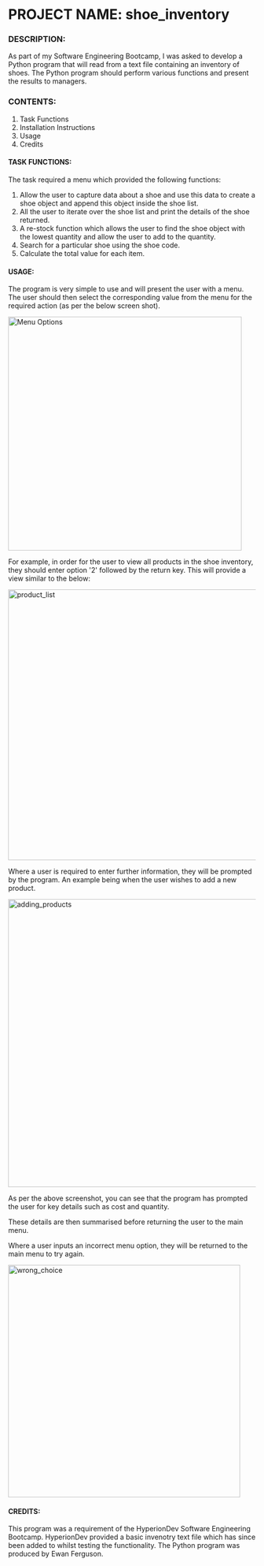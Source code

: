 # PROJECT NAME: shoe_inventory

### DESCRIPTION: 
As part of my Software Engineering Bootcamp, I was asked to develop a Python program that will
read from a text file containing an inventory of shoes. The Python program should perform various functions 
and present the results to managers.

### CONTENTS:
1. Task Functions
1. Installation Instructions
1. Usage
1. Credits

#### TASK FUNCTIONS:
The task required a menu which provided the following functions:
1. Allow the user to capture data about a shoe and use this data to create a shoe object and append this object inside the shoe list.
1. All the user to iterate over the shoe list and print the details of the shoe returned.
1. A re-stock function which allows the user to find the shoe object with the lowest quantity and allow the user to add to the quantity.
1. Search for a particular shoe using the shoe code.
1. Calculate the total value for each item.


#### USAGE:
The program is very simple to use and will present the user with a menu. 
The user should then select the corresponding value from the menu for the required action (as per the below screen shot).


<img width="475" alt="Menu Options" src="https://user-images.githubusercontent.com/123825417/225434242-59ab5264-6eee-4287-9ad7-e27a34ea82f5.png">

For example, in order for the user to view all products in the shoe inventory, they should enter option '2' followed by the return key.
This will provide a view similar to the below:


<img width="550" alt="product_list" src="https://user-images.githubusercontent.com/123825417/225435128-33d82ef8-9151-426d-a493-b63e610a479d.png">

Where a user is required to enter further information, they will be prompted by the program. An example being when the user wishes to add a new product.

<img width="585" alt="adding_products" src="https://user-images.githubusercontent.com/123825417/225435428-336aff0e-4993-445d-8bf9-0ffb08f74d79.png">

As per the above screenshot, you can see that the program has prompted the user for key details such as cost and quantity. 

These details are then summarised before returning the user to the main menu. 

Where a user inputs an incorrect menu option, they will be returned to the main menu to try again.

<img width="472" alt="wrong_choice" src="https://user-images.githubusercontent.com/123825417/225436353-3ee0365e-9f9f-4d36-b01b-b03a220c23aa.png">



#### CREDITS:
This program was a requirement of the HyperionDev Software Engineering Bootcamp.
HyperionDev provided a basic invenotry text file which has since been added to whilst testing the functionality.
The Python program was produced by Ewan Ferguson.
